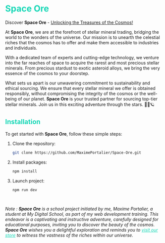 # <span style="color:#17D7B6;"><span>Space Ore</span></span>

Discover **Space Ore** - <span style="text-decoration:underline;">Unlocking the Treasures of the Cosmos!</span>

At **Space Ore**, we are at the forefront of stellar mineral trading, bridging the world to the wonders of the universe. Our mission is to unearth the celestial riches that the cosmos has to offer and make them accessible to industries and individuals.

With a dedicated team of experts and cutting-edge technology, we venture into the far reaches of space to acquire the rarest and most precious stellar minerals. From precious stardust to exotic asteroid alloys, we bring the very essence of the cosmos to your doorstep.

What sets us apart is our unwavering commitment to sustainability and ethical sourcing. We ensure that every stellar mineral we offer is obtained responsibly, without compromising the integrity of the cosmos or the well-being of our planet.
**Space Ore** is your trusted partner for sourcing top-tier stellar minerals. Join us in this exciting adventure through the stars. 🌌🚀🪐

## <span style="color:#17D7B6;">Installation</span>

To get started with <strong>Space Ore</strong>, follow these simple steps:

1. Clone the repository:

   ```bash
   git clone https://github.com/MaximePortalier/Space-Ore.git
   ```

2. Install packages:
   ```bash
   npm install
   ```
3. Launch project:
   ```bash
   npm run dev
   ```
<br>

*Note : **Space Ore** is a school project initiated by me, Maxime Portalier, a student at My Digital School, as part of my web development training. This endeavor is a captivating and instructive adventure, carefully designed for educational purposes, inviting you to discover the beauty of the cosmos. **Space Ore** wishes you a delightful exploration and reminds you to <span style="color:#17D7B6;text-decoration:underline;">visit our store</span> to witness the vastness of the riches within our universe.*</div>